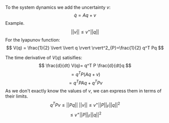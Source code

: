 To the system dynamics we add the uncertainty $v$:
$$
\dot{q}=Aq+v
$$
Example.
$$
\lvert \lvert v \rvert  \rvert \leq v^+\lvert \lvert q \rvert  \rvert  
$$
For the lyapunov function:
$$
V(q) = \frac{1}{2} \lvert \lvert q \rvert  \rvert^2_{P}=\frac{1}{2} q^T Pq 
$$

The time derivative of $V(q)$ satisifies:
$$
\frac{d}{dt} V(q)= q^T P \frac{d}{dt}q 
$$
$$
=q^TP(Aq+v)
$$
$$
= q^TPAq+q^TPv
$$
As we don't exactly know the values of $v$, we can express them in terms of their limits.
$$
q^TPv \leq \lvert \lvert Pq \rvert  \rvert \text{ }\lvert \lvert v \rvert  \rvert 
\leq v^+ \lvert \lvert P \rvert  \rvert_{F}  \lvert \lvert q \rvert  \rvert^2 
$$
$$
\leq v^+ \lvert \lvert P \rvert  \rvert_{F}  \lvert \lvert q \rvert  \rvert^2 
$$